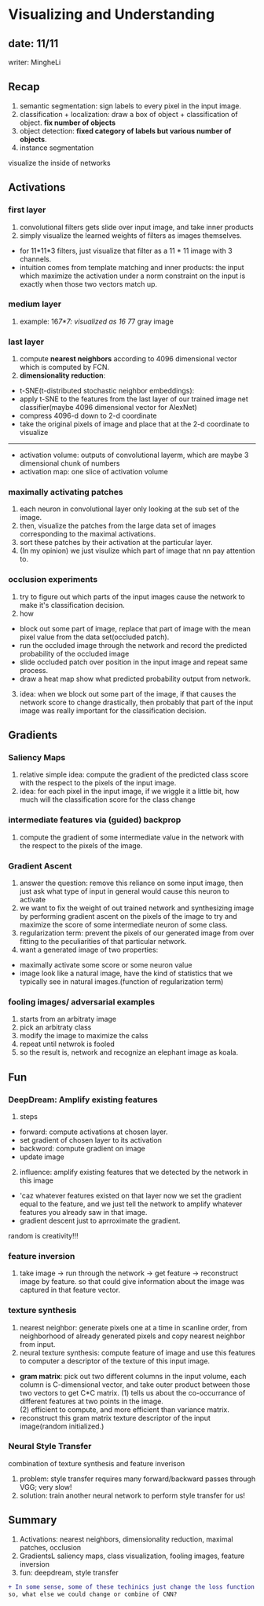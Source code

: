 # Visualizing and Understanding

## date: 11/11
writer: MingheLi

## Recap
1. semantic segmentation: sign labels to every pixel in the input image.
2. classification + localization: draw a box of object + classification of object. **fix number of objects**
3. object detection: **fixed category of labels but various number of objects**.
4. instance segmentation

visualize the inside of networks
## Activations
### first layer
1. convolutional filters gets slide over input image, and take inner products
2. simply visualize the learned weights of filters as images themselves.
- for 11*11\*3 filters, just visualize that filter as a 11 * 11 image with 3 channels.
- intuition comes from template matching and inner products: the input which maximize the activation under a norm constraint on the input is exactly when those two vectors match up.
### medium layer
1. example: 16*7\*7: visualized as 16 7*7 gray image
### last layer
1. compute **nearest neighbors** according to 4096 dimensional vector which is computed by FCN.
2. **dimensionality reduction**:
- t-SNE(t-distributed stochastic neighbor embeddings): 
- apply t-SNE to the features from the last layer of our trained image net classifier(maybe 4096 dimensional vector for AlexNet)
- compress 4096-d down to 2-d coordinate
- take the original pixels of image and place that at the 2-d coordinate to visualize
------
- activation volume: outputs of convolutional layerm, which are maybe 3 dimensional chunk of numbers
- activation map: one slice of activation volume

### maximally activating patches
1. each neuron in convolutional layer only looking at the sub set of the image.
2. then, visualize the patches from the large data set of images corresponding to the maximal activations.
3. sort these patches by their activation at the particular layer.
4. (In my opinion) we just visulize which part of image that nn pay attention to.

### occlusion experiments
1. try to figure out which parts of the input images cause the network to make it's classification decision.
2. how
- block out some part of image, replace that part of image with the mean pixel value from the data set(occluded patch).
- run the occluded image through the network and record the predicted probability of the occluded image
- slide occluded patch over position in the input image and repeat same process.
- draw a heat map show what predicted probability output from network.
3. idea: when we block out some part of the image, if that causes the network score to change drastically, then probably that part of the input image was really important for the classification decision.

## Gradients
### Saliency Maps
1. relative simple idea: compute the gradient of the predicted class score with the respect to the pixels of the input image.
2. idea: for each pixel in the input image, if we wiggle it a little bit, how much will the classification score for the class change
### intermediate features via (guided) backprop
1. compute the gradient of some intermediate value in the network with the respect to the pixels of the image.

### Gradient Ascent
1. answer the question: remove this reliance on some input image, then just ask what type of input in general would cause this neuron to activate
2. we want to fix the weight of out trained network and synthesizing image by performing gradient ascent on the pixels of the image to try and maximize the score of some intermediate neuron of some class.
3. regularization term: prevent the pixels of our generated image from over fitting to the peculiarities of that particular network.
4. want a generated image of two properties:
- maximally activate some score or some neuron value
- image look like a natural image, have the kind of statistics that we typically see in natural images.(function of regularization term)

### fooling images/ adversarial examples
1. starts from an arbitraty image
2. pick an arbitraty class
3. modify the image to maximize the calss
4. repeat until netwrok is fooled
5. so the result is, network and recognize an elephant image as koala.

## Fun
### DeepDream: Amplify existing features
1. steps
- forward: compute activations at chosen layer.
- set gradient of chosen layer to its activation
- backword: compute gradient on image
- update image
2. influence: amplify existing features that we detected by the network in this image
- 'caz whatever features existed on that layer now we set the gradient equal to the feature, and we just tell the network to amplify whatever features you already saw in that image.
- gradient descent just to aprroximate the gradient.

random is creativity!!!

### feature inversion
1. take image -> run through the network -> get feature -> reconstruct image by feature. so that could give information about the image was captured in that feature vector.

### texture synthesis
1. nearest neighbor: generate pixels one at a time in scanline order, from neighborhood of already generated pixels and copy nearest neighbor from input.
2. neural texture synthesis: compute feature of image and use this features to computer a descriptor of the texture of this input image.
- **gram matrix**: pick out two different columns in the input volume, each column is C-dimensional vector, and take outer product between those two vectors to get C*C matrix.
(1) tells us about the co-occurrance of different features at two points in the image.\
(2) efficient to compute, and more efficient than variance matrix.
- reconstruct this gram matrix texture descriptor of the input image(random initialized.)

### Neural Style Transfer
combination of texture synthesis and feature inverison
1. problem: style transfer requires many forward/backward passes through VGG; very slow!
2. solution: train another neural network to perform style transfer for us!

## Summary
1. Activations: nearest neighbors, dimensionality reduction, maximal patches, occlusion
2. GradientsL saliency maps, class visualization, fooling images, feature inversion
3. fun: deepdream, style transfer
```diff
+ In some sense, some of these techinics just change the loss function of CNN or the gradient.
so, what else we could change or combine of CNN?
```
